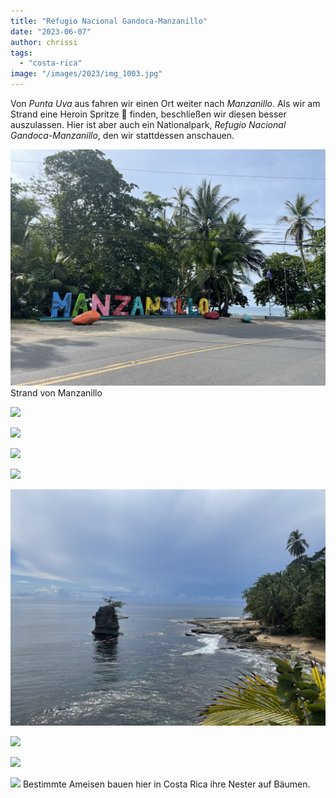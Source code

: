 ```yaml
---
title: "Refugio Nacional Gandoca-Manzanillo"
date: "2023-06-07"
author: chrissi
tags: 
  - "costa-rica"
image: "/images/2023/img_1003.jpg"
---
```


Von _Punta Uva_ aus fahren wir einen Ort weiter nach _Manzanillo_. Als wir am Strand eine Heroin Spritze 💉 finden, beschließen wir diesen besser auszulassen. Hier ist aber auch ein Nationalpark, _Refugio Nacional Gandoca-Manzanillo_, den wir stattdessen anschauen.

![](/images/2023/img_0964.jpg?w=1024)
Strand von Manzanillo

![](/images/2023/img_0990.jpg?w=1024)

![](/images/2023/img_4522.jpg?w=768)

![](/images/2023/img_1003.jpg?w=1024)

![](/images/2023/img_4529.jpg?w=768)

![](/images/2023/img_1007.jpg?w=1024)

![](/images/2023/img_1010.jpg?w=1024)

![](/images/2023/img_1014.jpg?w=1024)

![](/images/2023/img_1019.jpg?w=1024)
Bestimmte Ameisen bauen hier in Costa Rica ihre Nester auf Bäumen.
